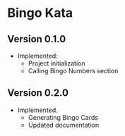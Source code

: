# Bingo Kata

## Version 0.1.0

- Implemented:
  - Project initialization
  - Calling Bingo Numbers section

## Version 0.2.0
- Implemented.
  - Generating Bingo Cards
  - Updated documentation

